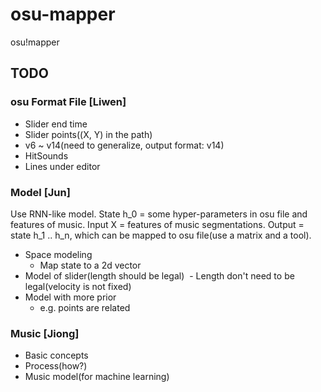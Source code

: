 # osu-mapper
osu!mapper

## TODO

### osu Format File [Liwen]
- Slider end time
- Slider points((X, Y) in the path)
- v6 ~ v14(need to generalize, output format: v14)
- HitSounds
- Lines under editor


### Model [Jun]
Use RNN-like model. State h_0 = some hyper-parameters in osu file and features of music. Input X = features of music segmentations. Output = state h_1 .. h_n, which can be mapped to osu file(use a matrix and a tool).
- Space modeling
  - Map state to a 2d vector
- Model of slider(length should be legal)
  - Length don't need to be legal(velocity is not fixed)
- Model with more prior
  - e.g. points are related

### Music [Jiong]
- Basic concepts
- Process(how?)
- Music model(for machine learning)
